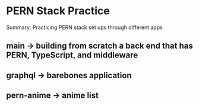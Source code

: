 # PERN Stack Practice

Summary: Practicing PERN stack set ups through different apps

## main -> building from scratch a back end that has PERN, TypeScript, and middleware

## graphql -> barebones application

## pern-anime -> anime list
